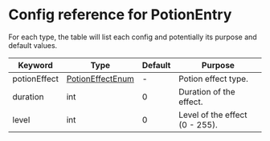 # Config reference for PotionEntry

For each type, the table will list each config and potentially its purpose and default values.

| Keyword      | Type                                    | Default | Purpose                        |
|--------------|-----------------------------------------|---------|--------------------------------|
| potionEffect | [PotionEffectEnum](PotionEffectEnum.md) | -       | Potion effect type.            |
| duration     | int                                     | 0       | Duration of the effect.        |
| level        | int                                     | 0       | Level of the effect (0 - 255). |